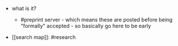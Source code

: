   * what is it?
    * #preprint server - which means these are posted before being "formally" accepted - so basically go here to be early

  * [[search map]]: #research 